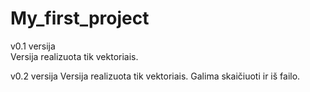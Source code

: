 # My_first_project
v0.1 versija  
Versija realizuota tik vektoriais.

v0.2 versija 
Versija realizuota tik vektoriais.
Galima skaičiuoti ir iš failo.

